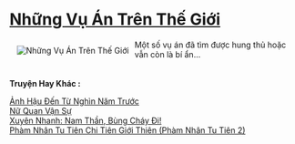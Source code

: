 <a href="https://utruyen.com/truyen/nhung-vu-an-tren-the-gioi/19395/" title="Những Vụ Án Trên Thế Giới"><h1>Những Vụ Án Trên Thế Giới</h1></a><div style="display:table"><img align="right" style="float: left; padding: 10px;" src="https://utruyen.com/images/story/200x260/nhung-vu-an-tren-the-gioi.jpg" alt="Những Vụ Án Trên Thế Giới">Một số vụ án đã tìm được hung thủ hoặc vẫn còn là bí ẩn...</div><p><br><b>Truyện Hay Khác :</b></p><a href="https://utruyen.com/truyen/anh-hau-den-tu-nghin-nam-truoc/19326/" alt="Ảnh Hậu Đến Từ Nghìn Năm Trước">Ảnh Hậu Đến Từ Nghìn Năm Trước</a><br/><a href="https://truyenngontinhay.wordpress.com/2019/10/03/nu-quan-van-su/" alt="Nữ Quan Vận Sự">Nữ Quan Vận Sự</a><br/><a href="https://www.flickr.com/photos/184340401@N07/48819127277/" alt="Xuyên Nhanh: Nam Thần, Bùng Cháy Đi!">Xuyên Nhanh: Nam Thần, Bùng Cháy Đi!</a><br/><a href="https://truyenngontinhay.wordpress.com/2019/10/03/pham-nhan-tu-tien-chi-tien-gioi-thien-pham-nhan-tu-tien-2/" alt="Phàm Nhân Tu Tiên Chi Tiên Giới Thiên (Phàm Nhân Tu Tiên 2)">Phàm Nhân Tu Tiên Chi Tiên Giới Thiên (Phàm Nhân Tu Tiên 2)</a><br/>